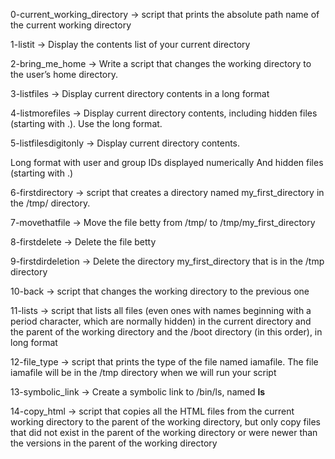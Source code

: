 0-current_working_directory -> script that prints the absolute path name of the current working directory

1-listit -> Display the contents list of your current directory

2-bring_me_home -> Write a script that changes the working directory to the user’s home directory.

3-listfiles -> Display current directory contents in a long format

4-listmorefiles -> Display current directory contents, including hidden files (starting with .). Use the long format.

5-listfilesdigitonly -> Display current directory contents.

Long format
with user and group IDs displayed numerically
And hidden files (starting with .)

6-firstdirectory -> script that creates a directory named my_first_directory in the /tmp/ directory.

7-movethatfile -> Move the file betty from /tmp/ to /tmp/my_first_directory

8-firstdelete -> Delete the file betty

9-firstdirdeletion -> Delete the directory my_first_directory that is in the /tmp directory

10-back -> script that changes the working directory to the previous one

11-lists -> script that lists all files (even ones with names beginning with a period character, which are normally hidden) in the current directory and the parent of the working directory and the /boot directory (in this order), in long format

12-file_type ->  script that prints the type of the file named iamafile. The file iamafile will be in the /tmp directory when we will run your script

13-symbolic_link -> Create a symbolic link to /bin/ls, named __ls__

14-copy_html -> script that copies all the HTML files from the current working directory to the parent of the working directory, but only copy files that did not exist in the parent of the working directory or were newer than the versions in the parent of the working directory
